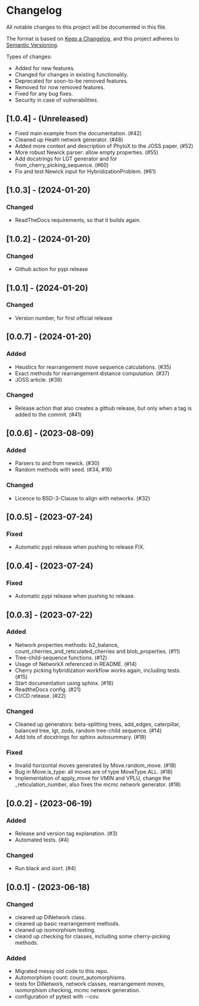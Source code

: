 # Changelog

All notable changes to this project will be documented in this file.

The format is based on [Keep a Changelog](https://keepachangelog.com/en/1.0.0/),
and this project adheres to [Semantic Versioning](https://semver.org/spec/v2.0.0.html).

Types of changes:
- Added for new features.
- Changed for changes in existing functionality.
- Deprecated for soon-to-be removed features.
- Removed for now removed features.
- Fixed for any bug fixes.
- Security in case of vulnerabilities.

## [1.0.4] - (Unreleased)

- Fixed main example from the documentation. (#42)
- Cleaned up Heath network generator. (#48)
- Added more context and description of PhyloX to the JOSS paper. (#52)
- More robust Newick parser: allow empty properties. (#55)
- Add docstrings for LGT generator and for from_cherry_picking_sequence. (#60)
- Fix and test Newick input for HybridizationProblem. (#61)

## [1.0.3] - (2024-01-20)

### Changed

- ReadTheDocs requirements, so that it builds again.

## [1.0.2] - (2024-01-20)

### Changed

- Github action for pypi release

## [1.0.1] - (2024-01-20)

### Changed

- Version number, for first official release

## [0.0.7] - (2024-01-20)

### Added

- Heustics for rearrangement move sequence calculations. (#35)
- Exact methods for rearrangement distance computation. (#37)
- JOSS article. (#39)

### Changed

- Release action that also creates a github release, but only when a tag is added to the commit. (#41)

## [0.0.6] - (2023-08-09)

### Added

- Parsers to and from newick. (#30)
- Random methods with seed. (#34, #16)

### Changed

- Licence to BSD-3-Clause to align with networkx. (#32)

## [0.0.5] - (2023-07-24)

### Fixed

- Automatic pypi release when pushing to release FIX.


## [0.0.4] - (2023-07-24)

### Fixed

- Automatic pypi release when pushing to release.

## [0.0.3] - (2023-07-22)

### Added

- Network properties methods: b2_balance, count_cherries_and_reticulated_cherries and blob_properties. (#11)
- Tree-child-sequence functions. (#12)
- Usage of NetworkX referenced in README. (#14)
- Cherry picking hybridization workflow works again, including tests. (#15)
- Start documentation using sphinx. (#18)
- ReadtheDocs config. (#21)
- CI/CD release. (#22)

### Changed

- Cleaned up generators: beta-splitting trees, add_edges, caterpillar, balanced tree, lgt, zods, random tree-child sequence. (#14)
- Add lots of docstrings for sphinx autosummary. (#18)

### Fixed

- Invalid horizontal moves generated by Move.random_move. (#18)
- Bug in Move.is_type: all moves are of type MoveType.ALL. (#18)
- Implementation of apply_move for VMIN and VPLU, change the _reticulation_number, also fixes the mcmc network generator. (#18)

## [0.0.2] - (2023-06-19)

### Added

- Release and version tag explanation. (#3)
- Automated tests. (#4)

### Changed

- Run black and isort. (#4)

## [0.0.1] - (2023-06-18)

### Changed

- cleaned up DiNetwork class.
- cleaned up basic rearrangement methods.
- cleaned up isomorphism testing.
- cleand up checking for classes, including some cherry-picking methods.

### Added

- Migrated messy old code to this repo.
- Automorphism count: count_automorphisms.
- tests for DiNetwork, network classes, rearrangement moves, isomorphism checking, mcmc network generation.
- configuration of pytest with --cov.

